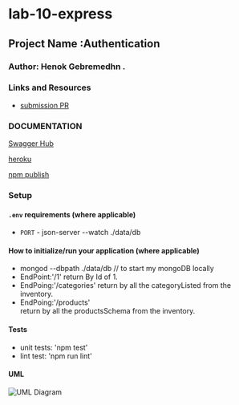 # lab-10-express

## Project Name :Authentication

### Author: Henok Gebremedhn .

### Links and Resources

- [submission PR]()

### DOCUMENTATION

[Swagger Hub](http://localhost:3000/api-docs#/)

[heroku]()

[npm publish]()

### Setup

#### `.env` requirements (where applicable)

- `PORT` - json-server --watch ./data/db

#### How to initialize/run your application (where applicable)

- mongod --dbpath ./data/db // to start my mongoDB locally
- EndPoint:'/1'
  return By Id of 1.
- EndPoing:'/categories'
  return by all the categoryListed from the inventory.
- EndPoing:'/products'  
   return by all the productsSchema from the inventory.

#### Tests

- unit tests: 'npm test'
- lint test: 'npm run lint'

#### UML

![UML Diagram]()
